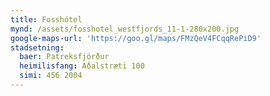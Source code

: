 ```yaml
---
title: Fosshótel
mynd: /assets/fosshotel_westfjords_11-1-280x200.jpg
google-maps-url: 'https://goo.gl/maps/FMzQeV4FCqqRePiD9'
stadsetning:
  baer: Patreksfjörður
  heimilisfang: Aðalstræti 100
  simi: 456 2004
---
```


